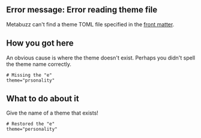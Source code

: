 ## Error message: Error reading theme file 

Metabuzz can't find a theme TOML file specified in
the [front matter](front-matter.html).

## How you got here

An obvious cause is where the theme doesn't exist.
Perhaps you didn't spell the theme name correctly.

```
# Missing the "e"
theme="prsonality"
```

## What to do about it

Give the name of a theme that exists!

```
# Restored the "e"
theme="personality"
```


